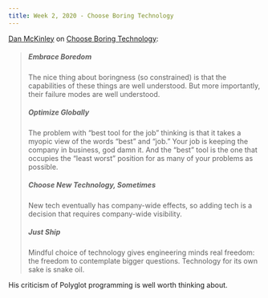 ```yaml
---
title: Week 2, 2020 - Choose Boring Technology
---
```


[Dan McKinley](https://twitter.com/mcfunley) on [Choose Boring Technology](https://mcfunley.com/choose-boring-technology):

> ##### Embrace Boredom
>
> The nice thing about boringness (so constrained) is that the capabilities of these things are well understood. But more importantly, their failure modes are well understood. 
>
> ##### Optimize Globally
>
> The problem with “best tool for the job” thinking is that it takes a myopic view of the words “best” and “job.” Your job is keeping the company in business, god damn it. And the “best” tool is the one that occupies the “least worst” position for as many of your problems as possible.
>
> ##### Choose New Technology, Sometimes
>
> New tech eventually has company-wide effects, so adding tech is a decision that requires company-wide visibility.
>
> ##### Just Ship
>
> Mindful choice of technology gives engineering minds real freedom: the freedom to contemplate bigger questions. Technology for its own sake is snake oil.

His criticism of Polyglot programming is well worth thinking about.